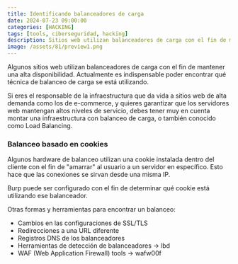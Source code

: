 ```yaml
---
title: Identificando balanceadores de carga
date: 2024-07-23 09:00:00 
categories: [HACKING]
tags: [tools, ciberseguridad, hacking]
description: Sitios web utilizan balanceadores de carga con el fin de mantener una alta disponibilidad.
image: /assets/81/preview1.png
---
```


Algunos sitios web utilizan balanceadores de carga con el fin de mantener una alta disponibilidad.
Actualmente es indispensable poder encontrar qué técnica de balanceo de carga se está utilizando.

Si eres el responsable de la infraestructura que da vida a sitios web de alta demanda como los de e-commerce, y quieres garantizar que los servidores web mantengan altos niveles de servicio, debes tener muy en cuenta montar una infraestructura con balanceo de carga, o también conocido como Load Balancing.

### Balanceo basado en cookies

Algunos hardware de balanceo utilizan una cookie instalada dentro del cliente con el fin de "amarrar" al usuario a un servidor en específico. Esto hace que las conexiones se sirvan desde una misma IP.

Burp puede ser configurado con el fin de determinar qué cookie está utilizando ese balanceador.

Otras formas y herramientas para encontrar un balanceo:

- Cambios en las configuraciones de SSL/TLS
- Redirecciones a una URL diferente
- Registros DNS de los balanceadores
- Herramientas de detección de balanceadores -> lbd <host>
- WAF (Web Application Firewall) tools ->  wafw00f
